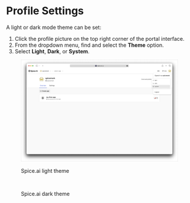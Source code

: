 # Profile Settings

A light or dark mode theme can be set:

1. Click the profile picture on the top right corner of the portal interface.
2. From the dropdown menu, find and select the **Theme** option.
3. Select **Light**, **Dark**, or **System**.

<figure><img src="../.gitbook/assets/light.png" alt=""><figcaption><p>Spice.ai light theme</p></figcaption></figure>

<figure><img src="../.gitbook/assets/CleanShot 2023-11-21 at 11 .27.24@2x.png" alt=""><figcaption><p>Spice.ai dark theme</p></figcaption></figure>

